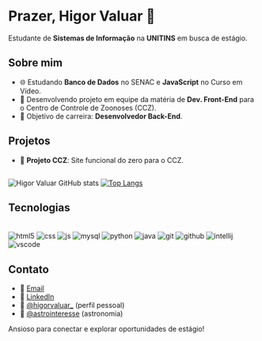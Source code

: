 # Prazer, Higor Valuar 🤝

Estudante de **Sistemas de Informação** na **UNITINS** em busca de estágio.

## Sobre mim

- 🌐 Estudando **Banco de Dados** no SENAC e **JavaScript** no Curso em Vídeo.
- 💼 Desenvolvendo projeto em equipe da matéria de **Dev. Front-End** para o Centro de Controle de Zoonoses (CCZ).
- 🎯 Objetivo de carreira: **Desenvolvedor Back-End**.

## Projetos

- 📁 **Projeto CCZ**: Site funcional do zero para o CCZ.

##
![Higor Valuar GitHub stats](https://github-readme-stats.vercel.app/api?username=higorvaluar&show_icons=true&theme=white&bg_color=030527&locale=pt-br&title_color=fff&text_color=F5FF8E&hide_border=true&border_radius=15&ring_color=F00000)
[![Top Langs](https://github-readme-stats.vercel.app/api/top-langs/?username=higorvaluar&bg_color=030527&locale=pt-br&title_color=fff&text_color=F5FF8E&hide_border=true&border_radius=15)](https://github.com/higorvaluar/github-readme-stats)

## Tecnologias
<div style = "display: inline_block"></br>
    <img align = "center" alt = "html5" src = "https://img.shields.io/badge/HTML-239120?style=for-the-badge&logo=html5&logoColor=white">
    <img align = "center" alt = "css" src = "https://img.shields.io/badge/CSS-239120?&style=for-the-badge&logo=css3&logoColor=white">
    <img align = "center" alt = "js" src = "https://img.shields.io/badge/JavaScript-F7DF1E?style=for-the-badge&logo=javascript&logoColor=black">
    <img align = "center" alt = "mysql" src = "https://img.shields.io/badge/MySQL-00000F?style=for-the-badge&logo=mysql&logoColor=white">
    <img align = "center" alt = "python" src = "https://img.shields.io/badge/Python-3776AB?style=for-the-badge&logo=python&logoColor=white">
    <img align = "center" alt = "java" src = "https://img.shields.io/badge/Java-ED8B00?style=for-the-badge&logo=openjdk&logoColor=white">
    <img align = "center" alt = "git" src = "https://img.shields.io/badge/GIT-E44C30?style=for-the-badge&logo=git&logoColor=white">
    <img align = "center" alt = "github" src = "https://img.shields.io/badge/GitHub-100000?style=for-the-badge&logo=github&logoColor=white">  
    <img align = "center" alt = "intellij" src = "https://img.shields.io/badge/IntelliJ_IDEA-000000.svg?style=for-the-badge&logo=intellij-idea&logoColor=white">
    <img align = "center" alt = "vscode" src = "https://img.shields.io/badge/Visual%20Studio%20Code-0078d7.svg?style=for-the-badge&logo=visual-studio-code&logoColor=white">
</div>

## Contato

- 📧 [Email](mailto:higorvb2001@gmail.com)
- 💼 [LinkedIn](https://www.linkedin.com/in/higorvb/)
- 📸 [@higorvaluar_](https://www.instagram.com/higorvaluar_) (perfil pessoal)
- 🌌 [@astrointeresse](https://www.instagram.com/astrointeresse/) (astronomia)

Ansioso para conectar e explorar oportunidades de estágio!
